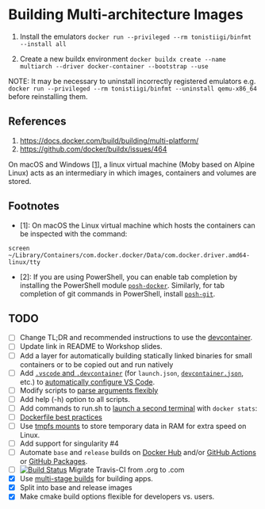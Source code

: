 Building Multi-architecture Images
==================================

1. Install the emulators
`docker run --privileged --rm tonistiigi/binfmt --install all`

2. Create a new buildx environment
`docker buildx create --name multiarch --driver docker-container --bootstrap --use`

NOTE: It may be necessary to uninstall incorrectly registered emulators e.g. `docker run --privileged --rm tonistiigi/binfmt --uninstall qemu-x86_64` before reinstalling them. 

References
----------

1. https://docs.docker.com/build/building/multi-platform/
2. https://github.com/docker/buildx/issues/464

On macOS and Windows [[1]](#FN1), a linux virtual machine (Moby based on Alpine Linux) acts as an intermediary in which images, containers and volumes are stored.

Footnotes
---------

- <a name=FN1>[1]</a>: On macOS the Linux virtual machine which hosts the containers can be inspected with the command:
```
screen ~/Library/Containers/com.docker.docker/Data/com.docker.driver.amd64-linux/tty
```
- <a name=FN2>[2]</a>: If you are using PowerShell, you can enable tab completion by installing the PowerShell module [`posh-docker`](https://docs.docker.com/docker-for-windows/#set-up-tab-completion-in-powershell). Similarly, for tab completion of git commands in PowerShell, install [`posh-git`](https://git-scm.com/book/uz/v2/Appendix-A%3A-Git-in-Other-Environments-Git-in-Powershell).

TODO <!-- omit in toc -->
----

* [ ] Change TL;DR and recommended instructions to use the [devcontainer](https://github.com/Chaste/Chaste/tree/develop/.devcontainer).
* [ ] Update link in README to Workshop slides.
* [ ] Add a layer for automatically building statically linked binaries for small containers or to be copied out and run natively
* [ ] Add [`.vscode` and `.devcontainer`](https://github.com/microsoft/vscode-remote-try-cpp) (for `launch.json`, [`devcontainer.json`](https://code.visualstudio.com/docs/remote/containers), etc.) to [automatically configure VS Code](https://code.visualstudio.com/docs/remote/containers-advanced).
* [ ] Modify scripts to [parse arguments flexibly](https://sookocheff.com/post/bash/parsing-bash-script-arguments-with-shopts/)
* [ ] Add help (-h) option to all scripts.
* [ ] Add commands to run.sh to [launch a second terminal](https://stackoverflow.com/questions/7910211/is-there-a-way-to-open-a-series-of-new-terminal-window-and-run-commands-in-a-si) with `docker stats`:
* [ ] [Dockerfile best practices](https://docs.docker.com/engine/userguide/eng-image/dockerfile_best-practices/)
* [ ] Use [tmpfs mounts](https://docs.docker.com/storage/tmpfs/#use-a-tmpfs-mount-in-a-container) to store temporary data in RAM for extra speed on Linux.
* [ ] Add support for singularity #4
* [ ] Automate `base` and `release` builds on [Docker Hub](https://docs.docker.com/docker-hub/builds/advanced/) and/or [GitHub Actions](https://github.com/marketplace/actions/build-and-push-docker-images) or [GitHub Packages](https://docs.github.com/en/free-pro-team@latest/packages/getting-started-with-github-container-registry).
* [ ] [![Build Status](https://travis-ci.org/Chaste/chaste-docker.svg?branch=master)](https://travis-ci.org/Chaste/chaste-docker) Migrate Travis-CI from .org to .com
* [x] Use [multi-stage builds](https://docs.docker.com/engine/userguide/eng-image/multistage-build/) for building apps.
* [x] Split into base and release images
* [x] Make cmake build options flexible for developers vs. users.
